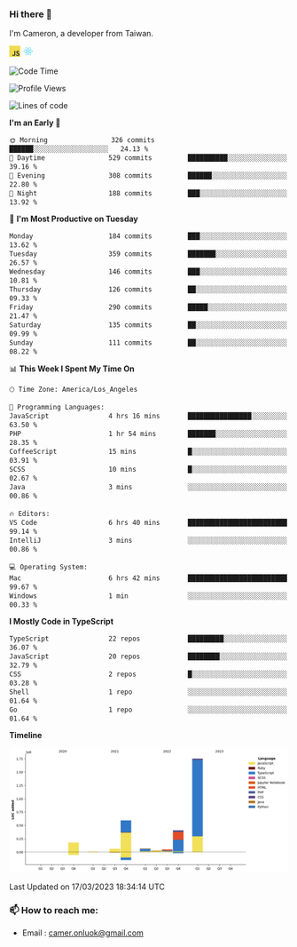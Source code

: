 ### Hi there 👋

I'm Cameron, a developer from Taiwan.


<code><img height="20" src="https://raw.githubusercontent.com/github/explore/80688e429a7d4ef2fca1e82350fe8e3517d3494d/topics/javascript/javascript.png"></code>
<code><img height="20" src="https://raw.githubusercontent.com/github/explore/80688e429a7d4ef2fca1e82350fe8e3517d3494d/topics/react/react.png"></code>



<!--START_SECTION:waka-->
![Code Time](http://img.shields.io/badge/Code%20Time-810%20hrs%203%20mins-blue)

![Profile Views](http://img.shields.io/badge/Profile%20Views-0-blue)

![Lines of code](https://img.shields.io/badge/From%20Hello%20World%20I%27ve%20Written-3.1%20million%20lines%20of%20code-blue)

**I'm an Early 🐤** 

```text
🌞 Morning                326 commits         ██████░░░░░░░░░░░░░░░░░░░   24.13 % 
🌆 Daytime                529 commits         ██████████░░░░░░░░░░░░░░░   39.16 % 
🌃 Evening                308 commits         ██████░░░░░░░░░░░░░░░░░░░   22.80 % 
🌙 Night                  188 commits         ███░░░░░░░░░░░░░░░░░░░░░░   13.92 % 
```
📅 **I'm Most Productive on Tuesday** 

```text
Monday                   184 commits         ███░░░░░░░░░░░░░░░░░░░░░░   13.62 % 
Tuesday                  359 commits         ███████░░░░░░░░░░░░░░░░░░   26.57 % 
Wednesday                146 commits         ███░░░░░░░░░░░░░░░░░░░░░░   10.81 % 
Thursday                 126 commits         ██░░░░░░░░░░░░░░░░░░░░░░░   09.33 % 
Friday                   290 commits         █████░░░░░░░░░░░░░░░░░░░░   21.47 % 
Saturday                 135 commits         ██░░░░░░░░░░░░░░░░░░░░░░░   09.99 % 
Sunday                   111 commits         ██░░░░░░░░░░░░░░░░░░░░░░░   08.22 % 
```


📊 **This Week I Spent My Time On** 

```text
🕑︎ Time Zone: America/Los_Angeles

💬 Programming Languages: 
JavaScript               4 hrs 16 mins       ████████████████░░░░░░░░░   63.50 % 
PHP                      1 hr 54 mins        ███████░░░░░░░░░░░░░░░░░░   28.35 % 
CoffeeScript             15 mins             █░░░░░░░░░░░░░░░░░░░░░░░░   03.91 % 
SCSS                     10 mins             █░░░░░░░░░░░░░░░░░░░░░░░░   02.67 % 
Java                     3 mins              ░░░░░░░░░░░░░░░░░░░░░░░░░   00.86 % 

🔥 Editors: 
VS Code                  6 hrs 40 mins       █████████████████████████   99.14 % 
IntelliJ                 3 mins              ░░░░░░░░░░░░░░░░░░░░░░░░░   00.86 % 

💻 Operating System: 
Mac                      6 hrs 42 mins       █████████████████████████   99.67 % 
Windows                  1 min               ░░░░░░░░░░░░░░░░░░░░░░░░░   00.33 % 
```

**I Mostly Code in TypeScript** 

```text
TypeScript               22 repos            █████████░░░░░░░░░░░░░░░░   36.07 % 
JavaScript               20 repos            ████████░░░░░░░░░░░░░░░░░   32.79 % 
CSS                      2 repos             █░░░░░░░░░░░░░░░░░░░░░░░░   03.28 % 
Shell                    1 repo              ░░░░░░░░░░░░░░░░░░░░░░░░░   01.64 % 
Go                       1 repo              ░░░░░░░░░░░░░░░░░░░░░░░░░   01.64 % 
```



**Timeline**

![Lines of Code chart](https://raw.githubusercontent.com/camer0nluo/camer0nluo/main/assets/bar_graph.png)


 Last Updated on 17/03/2023 18:34:14 UTC
<!--END_SECTION:waka-->

### 📫 How to reach me:
- Email : camer.onluok@gmail.com
